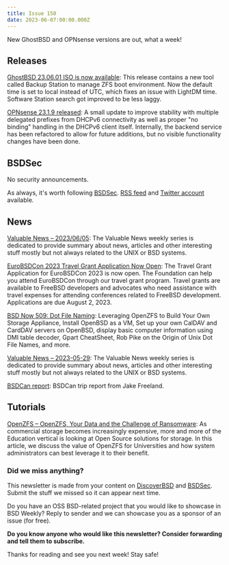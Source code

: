 ```yaml
---
title: Issue 150
date: 2023-06-07:00:00.000Z
---
```


New GhostBSD and OPNsense versions are out, what a week!

<!-- more -->

## Releases

[GhostBSD 23.06.01 ISO is now available](https://ghostbsd.org/23.06.01_iso_is_now_available?utm_source=bsdweekly): This release contains a new tool called Backup Station to manage ZFS boot environment. Now the default time is set to local instead of UTC, which fixes an issue with LightDM time. Software Station search got improved to be less laggy.

[OPNsense 23.1.9 released](https://forum.opnsense.org/index.php?topic=34282.0&utm_source=bsdweekly): A small update to improve stability with multiple delegated prefixes from DHCPv6 connectivity as well as proper "no binding" handling in the DHCPv6 client itself. Internally, the backend service has been refactored to allow for future additions, but no visible functionality changes have been done.

## BSDSec

No security announcements.

As always, it's worth following [BSDSec](https://bsdsec.net). [RSS feed](https://bsdsec.net/articles.atom) and [Twitter account](https://twitter.com/bsdsec) available.

## News

[Valuable News – 2023/06/05](https://vermaden.wordpress.com/2023/06/05/valuable-news-2023-06-05/?utm_source=bsdweekly): The Valuable News weekly series is dedicated to provide summary about news, articles and other interesting stuff mostly but not always related to the UNIX or BSD systems.

[EuroBSDCon 2023 Travel Grant Application Now Open](https://freebsdfoundation.org/blog/eurobsdcon-2023-travel-grant-application-now-open/?utm_source=bsdweekly): The Travel Grant Application for EuroBSDCon 2023 is now open. The Foundation can help you attend EuroBSDCon through our travel grant program. Travel grants are available to FreeBSD developers and advocates who need assistance with travel expenses for attending conferences related to FreeBSD development. Applications are due August 2, 2023.

[BSD Now 509: Dot File Naming](https://www.bsdnow.tv/509?utm_source=bsdweekly): Leveraging OpenZFS to Build Your Own Storage Appliance, Install OpenBSD as a VM, Set up your own CalDAV and CardDAV servers on OpenBSD, display basic computer information using DMI table decoder, Gpart CheatSheet, Rob Pike on the Origin of Unix Dot File Names, and more.

[Valuable News – 2023-05-29](https://vermaden.wordpress.com/2023/05/29/valuable-news-2023-05-29/?utm_source=bsdweekly): The Valuable News weekly series is dedicated to provide summary about news, articles and other interesting stuff mostly but not always related to the UNIX or BSD systems.

[BSDCan report](https://freebsdfoundation.org/blog/bsdcan-2023-trip-report-jake-freeland/?utm_source=bsdweekly): BSDCan trip report from Jake Freeland.

## Tutorials

[OpenZFS – OpenZFS, Your Data and the Challenge of Ransomware](https://klarasystems.com/articles/openzfs-openzfs-your-data-and-the-challenge-of-ransomware/?utm_source=bsdweekly): As commercial storage becomes increasingly expensive, more and more of the Education vertical is looking at Open Source solutions for storage. In this article, we discuss the value of OpenZFS for Universities and how system administrators can best leverage it to their benefit.

### Did we miss anything?

This newsletter is made from your content on [DiscoverBSD](https://discoverbsd.com) and [BSDSec](https://bsdsec.net). Submit the stuff we missed so it can appear next time.

Do you have an OSS BSD-related project that you would like to showcase in BSD Weekly? Reply to sender and we can showcase you as a sponsor of an issue (for free).

**Do you know anyone who would like this newsletter? Consider forwarding and tell them to subscribe.**

Thanks for reading and see you next week! Stay safe!
